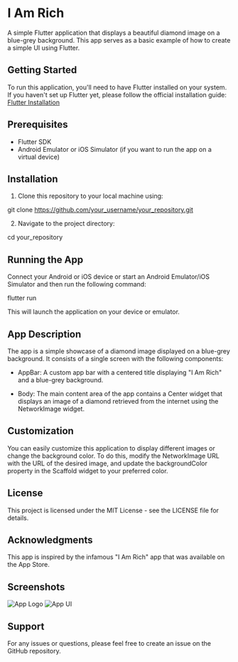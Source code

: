 # I Am Rich

A simple Flutter application that displays a beautiful diamond image on a blue-grey background. This app serves as a basic example of how to create a simple UI using Flutter.

## Getting Started

To run this application, you'll need to have Flutter installed on your system. If you haven't set up Flutter yet, please follow the official installation guide: [Flutter Installation](https://flutter.dev/docs/get-started/install)

## Prerequisites

- Flutter SDK
- Android Emulator or iOS Simulator (if you want to run the app on a virtual device)

## Installation

1. Clone this repository to your local machine using:

git clone https://github.com/your_username/your_repository.git

2. Navigate to the project directory:

cd your_repository

## Running the App

Connect your Android or iOS device or start an Android Emulator/iOS Simulator and then run the following command:

flutter run

This will launch the application on your device or emulator.

## App Description

The app is a simple showcase of a diamond image displayed on a blue-grey background. It consists of a single screen with the following components:

- AppBar: A custom app bar with a centered title displaying "I Am Rich" and a blue-grey background.

- Body: The main content area of the app contains a Center widget that displays an image of a diamond retrieved from the internet using the NetworkImage widget.

## Customization

You can easily customize this application to display different images or change the background color. To do this, modify the NetworkImage URL with the URL of the desired image, and update the backgroundColor property in the Scaffold widget to your preferred color.

## License

This project is licensed under the MIT License - see the LICENSE file for details.

## Acknowledgments

This app is inspired by the infamous "I Am Rich" app that was available on the App Store.

## Screenshots
 <img src="![image](https://github.com/karansinghrana1/I-Am-Rich/assets/96226118/28ee672b-ede0-403a-a9e6-a7ff0478e214)
" alt="App Logo">
![App UI]([https://i.imgur.com/example.png](https://imgur.com/a/fJIjm5e))



## Support

For any issues or questions, please feel free to create an issue on the GitHub repository.
